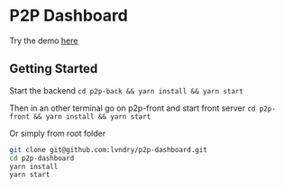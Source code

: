 # P2P Dashboard

Try the demo [here](http://ec2-3-14-151-99.us-east-2.compute.amazonaws.com/)

## Getting Started

Start the backend
`cd p2p-back && yarn install && yarn start`

Then in an other terminal go on p2p-front and start front server
`cd p2p-front && yarn install && yarn start`

Or simply from root folder

```bash
git clone git@github.com:lvndry/p2p-dashboard.git
cd p2p-dashboard
yarn install
yarn start
```
